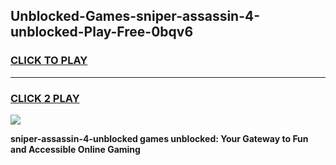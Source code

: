 
## Unblocked-Games-sniper-assassin-4-unblocked-Play-Free-0bqv6
<h3>
<a href="https://premium76.site?title=sniper-assassin-4-unblocked&ref=19M">CLICK TO PLAY</a></h3>
<hr>

<h3>
<a href="https://premium76.site?title=sniper-assassin-4-unblocked&ref=19M">CLICK 2 PLAY</a>
  
</h3>

<a href="https://premium76.site?title=sniper-assassin-4-unblocked&ref=19M"><img src="https://clearcache.store/games.png"></a>


**sniper-assassin-4-unblocked games unblocked: Your Gateway to Fun and Accessible Online Gaming**
